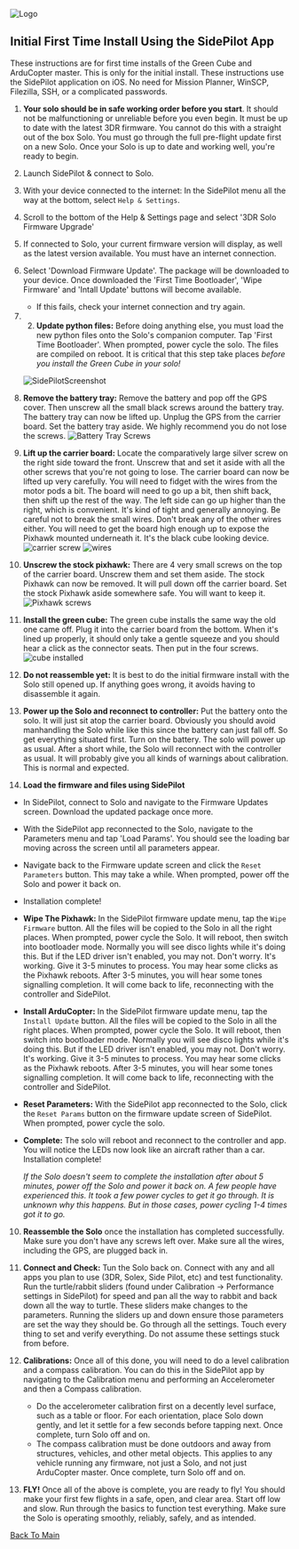 ![Logo](https://github.com/ArduPilot/SoloScripts/blob/master/Misc/APsolo.jpg)

Initial First Time Install Using the SidePilot App
-----------------------------------------------
These instructions are for first time installs of the Green Cube and ArduCopter master.  This is only for the initial install. These instructions use the SidePilot application on iOS.  No need for Mission Planner, WinSCP, Filezilla, SSH, or a complicated passwords.

1. **Your solo should be in safe working order before you start**. It should not be malfunctioning or unreliable before you even begin. It must be up to date with the latest 3DR firmware. You cannot do this with a straight out of the box Solo. You must go through the full pre-flight update first on a new Solo.  Once your Solo is up to date and working well, you're ready to begin.

2. Launch SidePilot & connect to Solo.

3. With your device connected to the internet: In the SidePilot menu all the way at the bottom, select `Help & Settings`.

4. Scroll to the bottom of the Help & Settings page and select '3DR Solo Firmware Upgrade'

5. If connected to Solo, your current firmware version will display, as well as the latest version available. You must have an internet connection.

6. Select 'Download Firmware Update'. The package will be downloaded to your device. Once downloaded the 'First Time Bootloader', 'Wipe Firmware' and 'Intall Update' buttons will become available.
    * If this fails, check your internet connection and try again.

2. 2. **Update python files:** Before doing anything else, you must load the new python files onto the Solo's companion computer. Tap 'First Time Bootloader'. When prompted, power cycle the solo.  The files are compiled on reboot. It is critical that this step take places _before you install the Green Cube in your solo!_

   ![SidePilotScreenshot](../master/Misc/SidePilot_Screenshot.jpg)

3. **Remove the battery tray:** Remove the battery and pop off the GPS cover.  Then unscrew all the small black screws around the battery tray. The battery tray can now be lifted up.  Unplug the GPS from the carrier board.  Set the battery tray aside. We highly recommend you do not lose the screws.
   ![Battery Tray Screws](https://github.com/ArduPilot/SoloScripts/blob/master/Misc/battery_tray_screws.jpg)

4. **Lift up the carrier board:** Locate the comparatively large silver screw on the right side toward the front. Unscrew that and set it aside with all the other screws that you're not going to lose.  The carrier board can now be lifted up very carefully.  You will need to fidget with the wires from the motor pods a bit.  The board will need to go up a bit, then shift back, then shift up the rest of the way. The left side can go up higher than the right, which is convenient.  It's kind of tight and generally annoying.  Be careful not to break the small wires.  Don't break any of the other wires either.  You will need to get the board high enough up to expose the Pixhawk mounted underneath it.  It's the black cube looking device.
   ![carrier screw](https://github.com/ArduPilot/SoloScripts/blob/master/Misc/carrier_retainer_screw.jpg)
   ![wires](https://github.com/ArduPilot/SoloScripts/blob/master/Misc/carrier_board_wires.jpg)

5. **Unscrew the stock pixhawk:** There are 4 very small screws on the top of the carrier board. Unscrew them and set them aside. The stock Pixhawk can now be removed. It will pull down off the carrier board. Set the stock Pixhawk aside somewhere safe. You will want to keep it.
   ![Pixhawk screws](https://github.com/ArduPilot/SoloScripts/blob/master/Misc/pixhawk_screws.jpg)

6. **Install the green cube:** The green cube installs the same way the old one came off.  Plug it into the carrier board from the bottom.  When it's lined up properly, it should only take a gentle squeeze and you should hear a click as the connector seats.  Then put in the four screws.
  ![cube installed](https://github.com/ArduPilot/SoloScripts/blob/master/Misc/cube_installed.jpg)
  
7. **Do not reassemble yet:** It is best to do the initial firmware install with the Solo still opened up. If anything goes wrong, it avoids having to disassemble it again. 

8. **Power up the Solo and reconnect to controller:** Put the battery onto the solo. It will just sit atop the carrier board. Obviously you should avoid manhandling the Solo while like this since the battery can just fall off. So get everything situated first.  Turn on the battery.  The solo will power up as usual. After a short while, the Solo will reconnect with the controller as usual. It will probably give you all kinds of warnings about calibration. This is normal and expected.

9. **Load the firmware and files using SidePilot**
 * In SidePilot, connect to Solo and navigate to the Firmware Updates screen. Download the updated package once more.
 * With the SidePilot app reconnected to the Solo, navigate to the Parameters menu and tap 'Load Params'. You should see the loading bar moving across the screen until all parameters appear.
 * Navigate back to the Firmware update screen and click the `Reset Parameters` button. This may take a while. When prompted, power off the Solo and power it back on.
 * Installation complete!
  * **Wipe The Pixhawk:** In the SidePilot firmware update menu, tap the `Wipe Firmware` button. All the files will be copied to the Solo in all the right places. When prompted, power cycle the Solo. It will reboot, then switch into bootloader mode. Normally you will see disco lights while it's doing this. But if the LED driver isn't enabled, you may not. Don't worry. It's working. Give it 3-5 minutes to process. You may hear some clicks as the Pixhawk reboots. After 3-5 minutes, you will hear some tones signalling completion. It will come back to life, reconnecting with the controller and SidePilot. 
 * **Install ArduCopter:** In the SidePilot firmware update menu, tap the `Install Update` button. All the files will be copied to the Solo in all the right places. When prompted, power cycle the Solo. It will reboot, then switch into bootloader mode. Normally you will see disco lights while it's doing this. But if the LED driver isn't enabled, you may not. Don't worry. It's working. Give it 3-5 minutes to process. You may hear some clicks as the Pixhawk reboots. After 3-5 minutes, you will hear some tones signalling completion. It will come back to life, reconnecting with the controller and SidePilot. 
 * **Reset Parameters:** With the SidePilot app reconnected to the Solo, click the `Reset Params` button on the firmware update screen of SidePilot. When prompted, power cycle the solo.
 * **Complete:** The solo will reboot and reconnect to the controller and app.  You will notice the LEDs now look like an aircraft rather than a car. Installation complete!
 
    _If the Solo doesn't seem to complete the installation after about 5 minutes, power off the Solo and power it back on.  A few people have experienced this. It took a few power cycles to get it go through. It is unknown why this happens.  But in those cases, power cycling 1-4 times got it to go._

10. **Reassemble the Solo** once the installation has completed successfully. Make sure you don't have any screws left over.  Make sure all the wires, including the GPS, are plugged back in.

11. **Connect and Check:** Tun the Solo back on. Connect with any and all apps you plan to use (3DR, Solex, Side Pilot, etc) and test functionality. Run the turtle/rabbit sliders (found under Calibration -> Performance settings in SidePilot) for speed and pan all the way to rabbit and back down all the way to turtle. These sliders make changes to the parameters. Running the sliders up and down ensure those parameters are set the way they should be.  Go through all the settings. Touch every thing to set and verify everything. Do not assume these settings stuck from before. 

12. **Calibrations:** Once all of this done, you will need to do a level calibration and a compass calibration. You can do this in the SidePilot app by navigating to the Calibration menu and performing an Accelerometer and then a Compass calibration.
    * Do the accelerometer calibration first on a decently level surface, such as a table or floor. For each orientation, place Solo down gently, and let it settle for a few seconds before tapping next. Once complete, turn Solo off and on.
    * The compass calibration must be done outdoors and away from structures, vehicles, and other metal objects. This applies to any vehicle running any firmware, not just a Solo, and not just ArduCopter master. Once complete, turn Solo off and on.

13. **FLY!** Once all of the above is complete, you are ready to fly! You should make your first few flights in a safe, open, and clear area. Start off low and slow. Run through the basics to function test everything.  Make sure the Solo is operating smoothly, reliably, safely, and as intended.

[Back To Main](../master/README.md)
